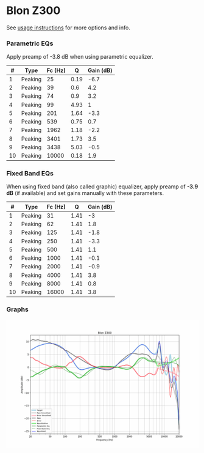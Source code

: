# Blon Z300
See [usage instructions](https://github.com/jaakkopasanen/AutoEq#usage) for more options and info.

### Parametric EQs
Apply preamp of -3.8 dB when using parametric equalizer.

|   # | Type    |   Fc (Hz) |    Q |   Gain (dB) |
|-----|---------|-----------|------|-------------|
|   1 | Peaking |        25 | 0.19 |        -6.7 |
|   2 | Peaking |        39 | 0.6  |         4.2 |
|   3 | Peaking |        74 | 0.9  |         3.2 |
|   4 | Peaking |        99 | 4.93 |         1   |
|   5 | Peaking |       201 | 1.64 |        -3.3 |
|   6 | Peaking |       539 | 0.75 |         0.7 |
|   7 | Peaking |      1962 | 1.18 |        -2.2 |
|   8 | Peaking |      3401 | 1.73 |         3.5 |
|   9 | Peaking |      3438 | 5.03 |        -0.5 |
|  10 | Peaking |     10000 | 0.18 |         1.9 |

### Fixed Band EQs
When using fixed band (also called graphic) equalizer, apply preamp of **-3.9 dB** (if available) and set gains manually with these parameters.

|   # | Type    |   Fc (Hz) |    Q |   Gain (dB) |
|-----|---------|-----------|------|-------------|
|   1 | Peaking |        31 | 1.41 |        -3   |
|   2 | Peaking |        62 | 1.41 |         1.8 |
|   3 | Peaking |       125 | 1.41 |        -1.8 |
|   4 | Peaking |       250 | 1.41 |        -3.3 |
|   5 | Peaking |       500 | 1.41 |         1.1 |
|   6 | Peaking |      1000 | 1.41 |        -0.1 |
|   7 | Peaking |      2000 | 1.41 |        -0.9 |
|   8 | Peaking |      4000 | 1.41 |         3.8 |
|   9 | Peaking |      8000 | 1.41 |         0.8 |
|  10 | Peaking |     16000 | 1.41 |         3.8 |

### Graphs
![](./Blon%20Z300.png)
